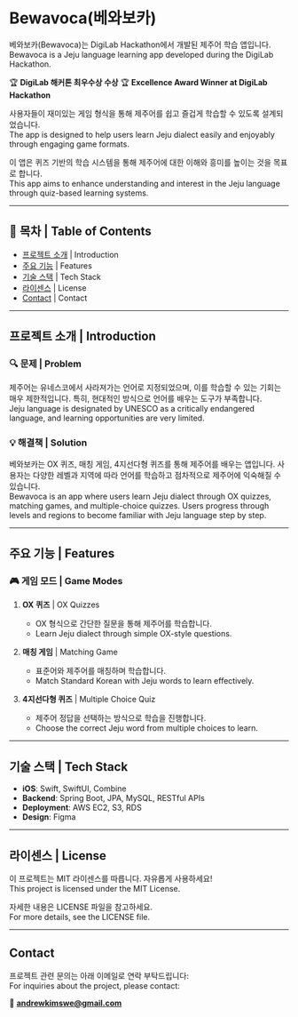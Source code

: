 # Bewavoca(베와보카)

베와보카(Bewavoca)는 DigiLab Hackathon에서 개발된 제주어 학습 앱입니다.  
Bewavoca is a Jeju language learning app developed during the DigiLab Hackathon.

🏆 **DigiLab 해커톤 최우수상 수상**
🏆 **Excellence Award Winner at DigiLab Hackathon**

사용자들이 재미있는 게임 형식을 통해 제주어를 쉽고 즐겁게 학습할 수 있도록 설계되었습니다.  
The app is designed to help users learn Jeju dialect easily and enjoyably through engaging game formats.

이 앱은 퀴즈 기반의 학습 시스템을 통해 제주어에 대한 이해와 흥미를 높이는 것을 목표로 합니다.  
This app aims to enhance understanding and interest in the Jeju language through quiz-based learning systems.

---

## 📖 목차 | Table of Contents

- [프로젝트 소개](#프로젝트-소개) | Introduction
- [주요 기능](#주요-기능) | Features
- [기술 스택](#기술-스택) | Tech Stack
- [라이센스](#License) | License
- [Contact](#Contact) | Contact

---

## 프로젝트 소개 | Introduction

### 🔍 문제 | Problem
제주어는 유네스코에서 사라져가는 언어로 지정되었으며, 이를 학습할 수 있는 기회는 매우 제한적입니다. 특히, 현대적인 방식으로 언어를 배우는 도구가 부족합니다.  
Jeju language is designated by UNESCO as a critically endangered language, and learning opportunities are very limited.

### 💡 해결책 | Solution
베와보카는 OX 퀴즈, 매칭 게임, 4지선다형 퀴즈를 통해 제주어를 배우는 앱입니다. 사용자는 다양한 레벨과 지역에 따라 언어를 학습하고 점차적으로 제주어에 익숙해질 수 있습니다.  
Bewavoca is an app where users learn Jeju dialect through OX quizzes, matching games, and multiple-choice quizzes. Users progress through levels and regions to become familiar with Jeju language step by step.

---

## 주요 기능 | Features

### 🎮 게임 모드 | Game Modes
1. **OX 퀴즈** | OX Quizzes  
   - OX 형식으로 간단한 질문을 통해 제주어를 학습합니다.  
   - Learn Jeju dialect through simple OX-style questions.

2. **매칭 게임** | Matching Game  
   - 표준어와 제주어를 매칭하며 학습합니다.  
   - Match Standard Korean with Jeju words to learn effectively.

3. **4지선다형 퀴즈** | Multiple Choice Quiz  
   - 제주어 정답을 선택하는 방식으로 학습을 진행합니다.  
   - Choose the correct Jeju word from multiple choices to learn.

---

## 기술 스택 | Tech Stack

- **iOS**: Swift, SwiftUI, Combine  
- **Backend**: Spring Boot, JPA, MySQL, RESTful APIs  
- **Deployment**: AWS EC2, S3, RDS  
- **Design**: Figma

---

## 라이센스 | License

이 프로젝트는 MIT 라이센스를 따릅니다. 자유롭게 사용하세요!  
This project is licensed under the MIT License.

자세한 내용은 LICENSE 파일을 참고하세요.  
For more details, see the LICENSE file.

---

## Contact

프로젝트 관련 문의는 아래 이메일로 연락 부탁드립니다:  
For inquiries about the project, please contact:

📧 **andrewkimswe@gmail.com** 
